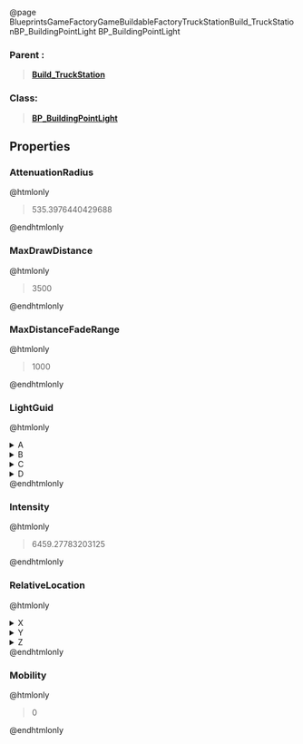 @page BlueprintsGameFactoryGameBuildableFactoryTruckStationBuild_TruckStationBP_BuildingPointLight BP_BuildingPointLight
### Parent :
<b><a href="_blueprints_game_factory_game_buildable_factory_truck_station_build__truck_station.html"><blockquote>Build_TruckStation</blockquote></a></b>
### Class:
<b><a href="_blueprints_game_factory_game_buildable-shared_shared_parts_b_p__building_point_light.html"><blockquote>BP_BuildingPointLight</blockquote></a></b>
## Properties
### AttenuationRadius
@htmlonly
<blockquote>535.3976440429688</blockquote>
@endhtmlonly

### MaxDrawDistance
@htmlonly
<blockquote>3500</blockquote>
@endhtmlonly

### MaxDistanceFadeRange
@htmlonly
<blockquote>1000</blockquote>
@endhtmlonly

### LightGuid
@htmlonly
<details>
 <summary>A</summary>
<blockquote>2103094135</blockquote>
</details>
<details>
 <summary>B</summary>
<blockquote>1131505885</blockquote>
</details>
<details>
 <summary>C</summary>
<blockquote>1296009618</blockquote>
</details>
<details>
 <summary>D</summary>
<blockquote>-2083084854</blockquote>
</details>
@endhtmlonly

### Intensity
@htmlonly
<blockquote>6459.27783203125</blockquote>
@endhtmlonly

### RelativeLocation
@htmlonly
<details>
 <summary>X</summary>
<blockquote>0</blockquote>
</details>
<details>
 <summary>Y</summary>
<blockquote>-311.1232604980469</blockquote>
</details>
<details>
 <summary>Z</summary>
<blockquote>383.14447021484375</blockquote>
</details>
@endhtmlonly

### Mobility
@htmlonly
<blockquote>0</blockquote>
@endhtmlonly

